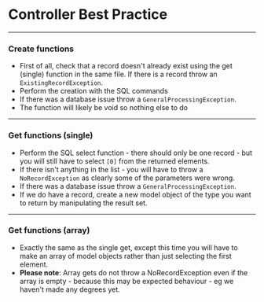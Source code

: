# Controller Best Practice

---

### Create functions

* First of all, check that a record doesn't already exist using the get (single) function in the same file. If there is a record throw an `ExistingRecordException`.
* Perform the creation with the SQL commands
* If there was a database issue throw a `GeneralProcessingException`.
* The function will likely be void so nothing else to do

---

### Get functions (single)

* Perform the SQL select function - there should only be one record - but you will still have to select `[0]` from the returned elements.
* If there isn't anything in the list - you will have to throw a `NoRecordException` as clearly some of the parameters were wrong.
* If there was a database issue throw a `GeneralProcessingException`.
* If we do have a record, create a new model object of the type you want to return by manipulating the result set. 

---

### Get functions (array)

* Exactly the same as the single get, except this time you will have to make an array of model objects rather than just selecting the first element.
* **Please note**: Array gets do not throw a NoRecordException even if the array is empty - because this may be expected behaviour - eg we haven't made any degrees yet.  
